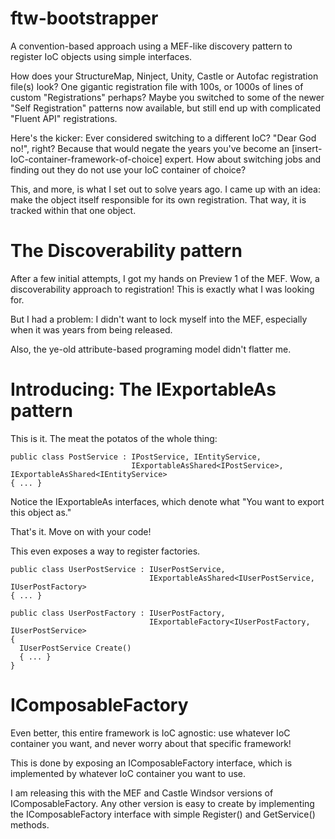 ftw-bootstrapper
======================

A convention-based approach using a MEF-like discovery pattern to register IoC objects using simple interfaces.

How does your StructureMap, Ninject, Unity, Castle or Autofac registration file(s) look?  One gigantic registration
file with 100s, or 1000s of lines of custom "Registrations" perhaps?  Maybe you switched to some of the newer 
"Self Registration" patterns now available, but still end up with complicated "Fluent API" registrations.

Here's the kicker: Ever considered switching to a different IoC?  "Dear God no!", right?  Because that would 
negate the years you've become an [insert-IoC-container-framework-of-choice] expert.  How about switching jobs
and finding out they do not use your IoC container of choice?

This, and more, is what I set out to solve years ago.  I came up with an idea: make the object itself
responsible for its own registration.  That way, it is tracked within that one object.

The Discoverability pattern
======================

After a few initial attempts, I got my hands on Preview 1 of the MEF.  Wow, a discoverability approach to registration!
This is exactly what I was looking for.

But I had a problem: I didn't want to lock myself into the MEF, especially when it was years from being released.

Also, the ye-old attribute-based programing model didn't flatter me.

Introducing: The IExportableAs<T> pattern
======================

This is it.  The meat the potatos of the whole thing:

    public class PostService : IPostService, IEntityService, 
                               IExportableAsShared<IPostService>, IExportableAsShared<IEntityService>
    { ... }

Notice the IExportableAs interfaces, which denote what "You want to export this object as."

That's it.  Move on with your code!

This even exposes a way to register factories.

    public class UserPostService : IUserPostService, 
                                   IExportableAsShared<IUserPostService, IUserPostFactory>
    { ... }
    
    public class UserPostFactory : IUserPostFactory, 
                                   IExportableFactory<IUserPostFactory, IUserPostService>
    {
      IUserPostService Create()
      { ... }
    }

IComposableFactory
======================

Even better, this entire framework is IoC agnostic: use whatever IoC container you want, and never worry about that
specific framework! 

This is done by exposing an IComposableFactory interface, which is implemented by whatever IoC container you want to use.

I am releasing this with the MEF and Castle Windsor versions of IComposableFactory.  Any other version is easy to 
create by implementing the IComposableFactory interface with simple Register<T>() and GetService<T>() methods.